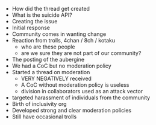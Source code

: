 
 * How did the thread get created
 * What is the suicide API?
 * Creating the issue
 * Initial response
 * Community comes in wanting change
 * Reaction from trolls, 4chan / 8ch / kotaku
   - who are these people
   - are we sure they are not part of our community?
 * The posting of the aubergine
 * We had a CoC but no moderation policy
 * Started a thread on moderation
   - VERY NEGATIVELY received
   - A CoC without moderation policy is useless
   - division in collaborators used as an attack vector
 * targeted harassment of individuals from the community
 * Birth of inclusivity org
 * Developed strong and clear moderation policies
 * Still have occasional trolls
 
 